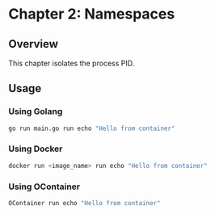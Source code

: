 # Chapter 2: Namespaces
 
 ## Overview
This chapter isolates the process PID.

 ## Usage

 ### Using Golang
 ```sh
 go run main.go run echo "Hello from container"
 ```

 ### Using Docker
 ```sh
 docker run <image_name> run echo "Hello from container"
 ```

 ### Using OContainer
 ```sh
 OContainer run echo "Hello from container"
 ```